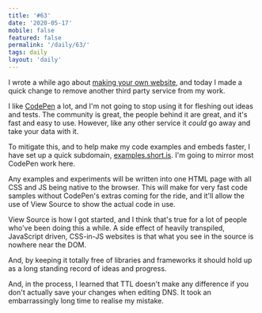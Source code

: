 ```yaml
---
title: '#63'
date: '2020-05-17'
mobile: false
featured: false
permalink: '/daily/63/'
tags: daily
layout: 'daily'
---
```


I wrote a while ago about [making your own website](https://short.is/writing/make-your-own-website), and today I made a quick change to remove another third party service from my work.

I like [CodePen](https://codepen.io/) a lot, and I'm not going to stop using it for fleshing out ideas and tests. The community is great, the people behind it are great, and it's fast and easy to use. However, like any other service it _could_ go away and take your data with it.

To mitigate this, and to help make my code examples and embeds faster, I have set up a quick subdomain, [examples.short.is](https://examples.short.is). I'm going to mirror most CodePen work here.

Any examples and experiments will be written into one HTML page with all CSS and JS being native to the browser. This will make for very fast code samples without CodePen's extras coming for the ride, and it'll allow the use of View Source to show the actual code in use.

View Source is how I got started, and I think that's true for a lot of people who've been doing this a while. A side effect of heavily transpiled, JavaScript driven, CSS-in-JS websites is that what you see in the source is nowhere near the DOM.

And, by keeping it totally free of libraries and frameworks it should hold up as a long standing record of ideas and progress.

And, in the process, I learned that TTL doesn't make any difference if you don't actually save your changes when editing DNS. It took an embarrassingly long time to realise my mistake.
